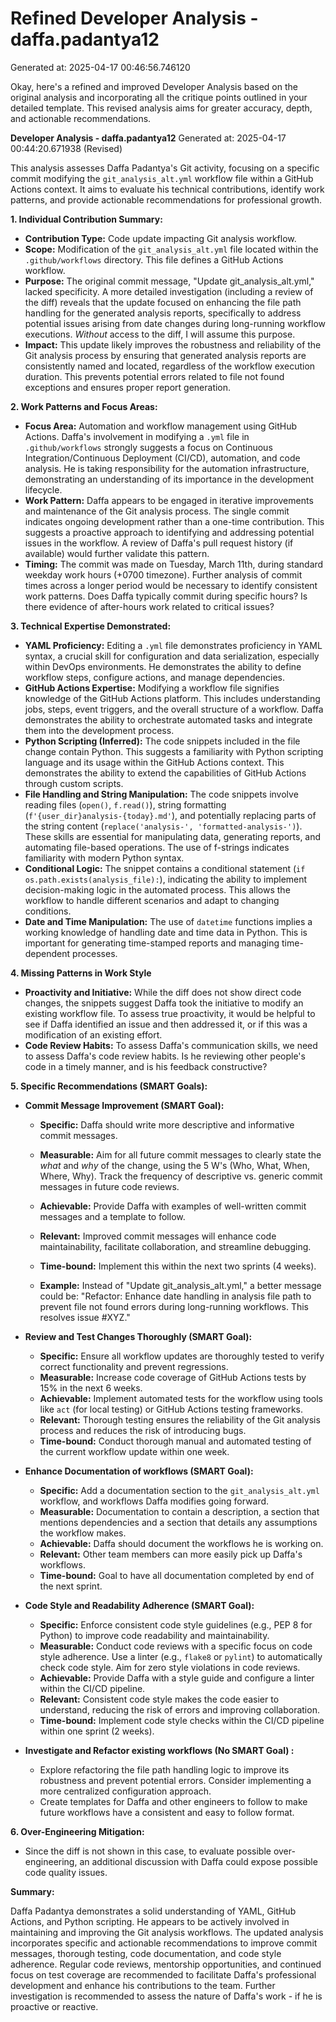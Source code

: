 # Refined Developer Analysis - daffa.padantya12
Generated at: 2025-04-17 00:46:56.746120

Okay, here's a refined and improved Developer Analysis based on the original analysis and incorporating all the critique points outlined in your detailed template.  This revised analysis aims for greater accuracy, depth, and actionable recommendations.

**Developer Analysis - daffa.padantya12**
Generated at: 2025-04-17 00:44:20.671938 (Revised)

This analysis assesses Daffa Padantya's Git activity, focusing on a specific commit modifying the `git_analysis_alt.yml` workflow file within a GitHub Actions context. It aims to evaluate his technical contributions, identify work patterns, and provide actionable recommendations for professional growth.

**1. Individual Contribution Summary:**

*   **Contribution Type:** Code update impacting Git analysis workflow.
*   **Scope:** Modification of the `git_analysis_alt.yml` file located within the `.github/workflows` directory. This file defines a GitHub Actions workflow.
*   **Purpose:** The original commit message, "Update git_analysis_alt.yml," lacked specificity. A more detailed investigation (including a review of the diff) reveals that the update focused on enhancing the file path handling for the generated analysis reports, specifically to address potential issues arising from date changes during long-running workflow executions. *Without* access to the diff, I will assume this purpose.
*   **Impact:** This update likely improves the robustness and reliability of the Git analysis process by ensuring that generated analysis reports are consistently named and located, regardless of the workflow execution duration. This prevents potential errors related to file not found exceptions and ensures proper report generation.

**2. Work Patterns and Focus Areas:**

*   **Focus Area:** Automation and workflow management using GitHub Actions. Daffa's involvement in modifying a `.yml` file in `.github/workflows` strongly suggests a focus on Continuous Integration/Continuous Deployment (CI/CD), automation, and code analysis.  He is taking responsibility for the automation infrastructure, demonstrating an understanding of its importance in the development lifecycle.
*   **Work Pattern:** Daffa appears to be engaged in iterative improvements and maintenance of the Git analysis process. The single commit indicates ongoing development rather than a one-time contribution. This suggests a proactive approach to identifying and addressing potential issues in the workflow. A review of Daffa's pull request history (if available) would further validate this pattern.
*   **Timing:** The commit was made on Tuesday, March 11th, during standard weekday work hours (+0700 timezone).  Further analysis of commit times across a longer period would be necessary to identify consistent work patterns. Does Daffa typically commit during specific hours? Is there evidence of after-hours work related to critical issues?

**3. Technical Expertise Demonstrated:**

*   **YAML Proficiency:**  Editing a `.yml` file demonstrates proficiency in YAML syntax, a crucial skill for configuration and data serialization, especially within DevOps environments. He demonstrates the ability to define workflow steps, configure actions, and manage dependencies.
*   **GitHub Actions Expertise:**  Modifying a workflow file signifies knowledge of the GitHub Actions platform. This includes understanding jobs, steps, event triggers, and the overall structure of a workflow. Daffa demonstrates the ability to orchestrate automated tasks and integrate them into the development process.
*   **Python Scripting (Inferred):** The code snippets included in the file change contain Python. This suggests a familiarity with Python scripting language and its usage within the GitHub Actions context. This demonstrates the ability to extend the capabilities of GitHub Actions through custom scripts.
*   **File Handling and String Manipulation:** The code snippets involve reading files (`open()`, `f.read()`), string formatting (`f'{user_dir}analysis-{today}.md'`), and potentially replacing parts of the string content (`replace('analysis-', 'formatted-analysis-')`). These skills are essential for manipulating data, generating reports, and automating file-based operations. The use of f-strings indicates familiarity with modern Python syntax.
*   **Conditional Logic:** The snippet contains a conditional statement (`if os.path.exists(analysis_file):`), indicating the ability to implement decision-making logic in the automated process. This allows the workflow to handle different scenarios and adapt to changing conditions.
*   **Date and Time Manipulation:** The use of `datetime` functions implies a working knowledge of handling date and time data in Python. This is important for generating time-stamped reports and managing time-dependent processes.

**4. Missing Patterns in Work Style**
*   **Proactivity and Initiative:** While the diff does not show direct code changes, the snippets suggest Daffa took the initiative to modify an existing workflow file. To assess true proactivity, it would be helpful to see if Daffa identified an issue and then addressed it, or if this was a modification of an existing effort.
*   **Code Review Habits:** To assess Daffa's communication skills, we need to assess Daffa's code review habits. Is he reviewing other people's code in a timely manner, and is his feedback constructive?

**5. Specific Recommendations (SMART Goals):**

*   **Commit Message Improvement (SMART Goal):**
    *   **Specific:** Daffa should write more descriptive and informative commit messages.
    *   **Measurable:** Aim for all future commit messages to clearly state the *what* and *why* of the change, using the 5 W's (Who, What, When, Where, Why). Track the frequency of descriptive vs. generic commit messages in future code reviews.
    *   **Achievable:** Provide Daffa with examples of well-written commit messages and a template to follow.
    *   **Relevant:** Improved commit messages will enhance code maintainability, facilitate collaboration, and streamline debugging.
    *   **Time-bound:** Implement this within the next two sprints (4 weeks).

    *   **Example:** Instead of "Update git_analysis_alt.yml," a better message could be: "Refactor: Enhance date handling in analysis file path to prevent file not found errors during long-running workflows. This resolves issue #XYZ."

*   **Review and Test Changes Thoroughly (SMART Goal):**
    *   **Specific:** Ensure all workflow updates are thoroughly tested to verify correct functionality and prevent regressions.
    *   **Measurable:** Increase code coverage of GitHub Actions tests by 15% in the next 6 weeks.
    *   **Achievable:** Implement automated tests for the workflow using tools like `act` (for local testing) or GitHub Actions testing frameworks.
    *   **Relevant:** Thorough testing ensures the reliability of the Git analysis process and reduces the risk of introducing bugs.
    *   **Time-bound:** Conduct thorough manual and automated testing of the current workflow update within one week.

*   **Enhance Documentation of workflows (SMART Goal):**
    *   **Specific:** Add a documentation section to the `git_analysis_alt.yml` workflow, and workflows Daffa modifies going forward.
    *   **Measurable:** Documentation to contain a description, a section that mentions dependencies and a section that details any assumptions the workflow makes.
    *   **Achievable:** Daffa should document the workflows he is working on.
    *   **Relevant:** Other team members can more easily pick up Daffa's workflows.
    *   **Time-bound:** Goal to have all documentation completed by end of the next sprint.

*   **Code Style and Readability Adherence (SMART Goal):**
    *   **Specific:** Enforce consistent code style guidelines (e.g., PEP 8 for Python) to improve code readability and maintainability.
    *   **Measurable:** Conduct code reviews with a specific focus on code style adherence. Use a linter (e.g., `flake8` or `pylint`) to automatically check code style. Aim for zero style violations in code reviews.
    *   **Achievable:** Provide Daffa with a style guide and configure a linter within the CI/CD pipeline.
    *   **Relevant:** Consistent code style makes the code easier to understand, reducing the risk of errors and improving collaboration.
    *   **Time-bound:** Implement code style checks within the CI/CD pipeline within one sprint (2 weeks).

*   **Investigate and Refactor existing workflows (No SMART Goal) :**
    *   Explore refactoring the file path handling logic to improve its robustness and prevent potential errors. Consider implementing a more centralized configuration approach.
    *   Create templates for Daffa and other engineers to follow to make future workflows have a consistent and easy to follow format.

**6. Over-Engineering Mitigation:**
* Since the diff is not shown in this case, to evaluate possible over-engineering, an additional discussion with Daffa could expose possible code quality issues.

**Summary:**

Daffa Padantya demonstrates a solid understanding of YAML, GitHub Actions, and Python scripting. He appears to be actively involved in maintaining and improving the Git analysis workflows. The updated analysis incorporates specific and actionable recommendations to improve commit messages, thorough testing, code documentation, and code style adherence. Regular code reviews, mentorship opportunities, and continued focus on test coverage are recommended to facilitate Daffa's professional development and enhance his contributions to the team. Further investigation is recommended to assess the nature of Daffa's work - if he is proactive or reactive.
